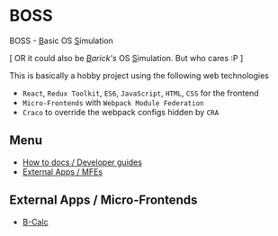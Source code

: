 # BOSS
BOSS - <u>B</u>asic OS <u>S</u>imulation

[ OR it could also be *<u>B</u>arick's* OS <u>S</u>imulation. But who cares :P ]

This is basically a hobby project using the following web technologies
- `React`, `Redux Toolkit`, `ES6`, `JavaScript`, `HTML`, `CSS` for the frontend
- `Micro-Frontends` with `Webpack Module Federation`
- `Craco` to override the webpack configs hidden by `CRA` 


## Menu
- [How to docs / Developer guides](./docs/How-tos.md)
- [External Apps / MFEs](#external-apps--micro-frontends)


## External Apps / Micro-Frontends
- [B-Calc](https://github.com/codotronix/bcalc)
